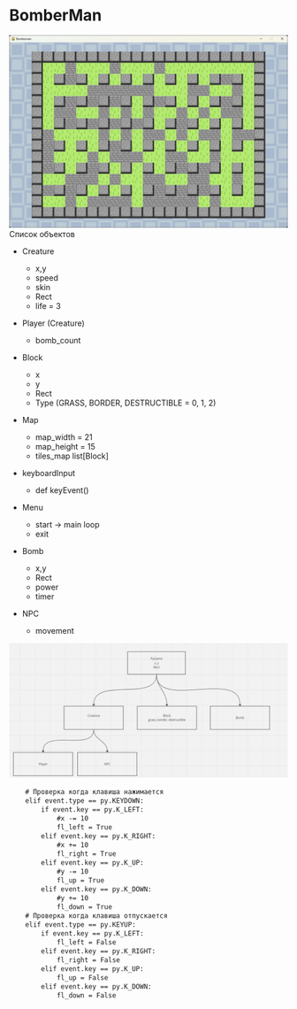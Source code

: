 # BomberMan
![game.jpg](game.jpg)
Список объектов
* Creature
  * x,y
  * speed
  * skin
  * Rect
  * life = 3

* Player (Creature)
  * bomb_count

* Block
  * x
  * y
  * Rect
  * Type (GRASS, BORDER, DESTRUCTIBLE = 0, 1, 2)

* Map 
  * map_width = 21 
  * map_height = 15 
  * tiles_map list[Block]

* keyboardInput
  * def keyEvent()

* Menu
  * start -> main loop
  * exit

* Bomb
  * x,y
  * Rect
  * power
  * timer
 
* NPC
  * movement

![scheme.jpg](scheme.jpg)

        # Проверка когда клавиша нажимается
        elif event.type == py.KEYDOWN:
            if event.key == py.K_LEFT:
                #x -= 10
                fl_left = True
            elif event.key == py.K_RIGHT:
                #x += 10
                fl_right = True
            elif event.key == py.K_UP:
                #y -= 10
                fl_up = True
            elif event.key == py.K_DOWN:
                #y += 10
                fl_down = True
        # Проверка когда клавиша отпускается
        elif event.type == py.KEYUP:
            if event.key == py.K_LEFT:
                fl_left = False
            elif event.key == py.K_RIGHT:
                fl_right = False
            elif event.key == py.K_UP:
                fl_up = False
            elif event.key == py.K_DOWN:
                fl_down = False
